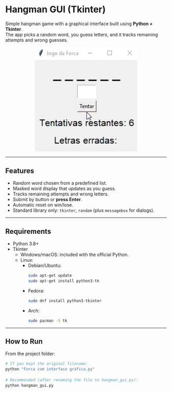 # Hangman GUI (Tkinter)

Simple hangman game with a graphical interface built using **Python + Tkinter**.  
The app picks a random word, you guess letters, and it tracks remaining attempts and wrong guesses.

<p align="center">
  <img src="demo.gif" alt="Hangman GUI demo" width="320">
</p>

---

## Features
- Random word chosen from a predefined list.
- Masked word display that updates as you guess.
- Tracks remaining attempts and wrong letters.
- Submit by button or **press Enter**.
- Automatic reset on win/lose.
- Standard library only: `tkinter`, `random` (plus `messagebox` for dialogs).

---

## Requirements
- Python 3.8+
- Tkinter  
  - Windows/macOS: included with the official Python.
  - Linux:
    - Debian/Ubuntu:
      ```bash
      sudo apt-get update
      sudo apt-get install python3-tk
      ```
    - Fedora:
      ```bash
      sudo dnf install python3-tkinter
      ```
    - Arch:
      ```bash
      sudo pacman -S tk
      ```

---

## How to Run
From the project folder:

```bash
# If you kept the original filename:
python "Forca com interface gráfica.py"

# Recommended (after renaming the file to hangman_gui.py):
python hangman_gui.py
